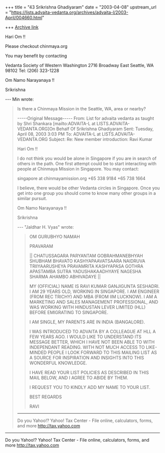 +++
title = "43 Srikrishna Ghadiyaram"
date = "2003-04-08"
upstream_url = "https://lists.advaita-vedanta.org/archives/advaita-l/2003-April/004660.html"

+++
[Archive link](https://lists.advaita-vedanta.org/archives/advaita-l/2003-April/004660.html)

Hari Om !!

Please checkout chinmaya.org

You may benefit by contacting

Vedanta Society of Western Washington
2716 Broadway East
Seattle, WA 98102
Tel: (206) 323-1228


Om Namo Narayanaya !!

Srikrishna

--- Min <min at NWLINK.COM> wrote:
> Is there a Chinmaya Mission in the Seattle, WA, area
> or nearby?
>
>
> -----Original Message-----
> From: List for advaita vedanta as taught by Shri
> Shankara
> [mailto:ADVAITA-L at LISTS.ADVAITA-VEDANTA.ORG]On
> Behalf Of Srikrishna
> Ghadiyaram
> Sent: Tuesday, April 08, 2003 3:03 PM
> To: ADVAITA-L at LISTS.ADVAITA-VEDANTA.ORG
> Subject: Re: New member introduction: Ravi Kumar
>
> Hari Om !!
>
> I do not think you would be alone in Singapore if
> you
> are in search of others in the path. One first
> attempt
> could be to start interacting with people at
> Chinmaya
> Mission in Singapore. You may contact:
>
>  singapore at chinmayamission.org
>  +65 338 9184
>  +65 738 1664
>
> I believe, there would be other Vedanta circles in
> Singapore. Once you get into one group you should
> come
> to know many other groups in a similar pursuit.
>
> Om Namo Narayanaya !!
>
> Srikrishna
>
>
> --- "Jaldhar H. Vyas" <jaldhar at BRAINCELLS.COM>
> wrote:
> > OM GURUBHYO NAMAH
> >
> > PRAVARAM
> >
> > ||  CHATUSSAGARA PARYANTAM GOBRAHMANEBHYAH SHUBHAM
> > BHAVATO
> >      KASHYAPAAVATSAARA NAIDRUVA TRIIYAARUSHEYA
> > PRAVAMRITA
> >      KASHYAPASA GOTHRA
> >      APASTAMBA SUTRA
> >      YADUSHAKAADHYAYE NAGESHA SHARMA AHAMBO
> > ABHIVADAYE  ||
> >
> > MY (OFFICIAL) NAME IS RAVI KUMAR GANJIGUNTA
> > SESHADRI. I AM 29 YEARS OLD,
> > WORKING IN SINGAPORE. I AM ENGINEER (FROM REC
> > TRICHY) AND MBA (FROM IIM
> > LUCKNOW). I AM A MARKETING AND SALES MANAGEMENT
> > PROFESSIONAL, AND WAS
> > WORKING WITH HINDUSTAN LEVER LIMITED (HLL) BEFORE
> > EMIGRATING TO SINGAPORE.
> >
> > I AM SINGLE, MY PARENTS ARE IN INDIA (BANGALORE).
> >
> > I WAS INTRODUCED TO ADVAITA BY A COLLEAGUE AT HLL
> A
> > FEW YEARS AGO. I WOULD
> > LIKE TO UNDERSTAND ITS MESSAGE BETTER, WHICH I
> HAVE
> > NOT BEEN ABLE TO WITH
> > INDEPENDANT READING. WITH NOT MUCH ACCESS TO
> > LIKE-MINDED PEOPLE I LOOK
> > FORWARD TO THIS MAILING LIST AS A SOURCE FOR
> > INSPIRATION AND INSIGHTS INTO
> > THIS WONDERFUL KNOWLEDGE.
> >
> > I HAVE READ YOUR LIST POLICIES AS DESCRIBED IN
> THIS
> > MAIL BELOW, AND I AGREE
> > TO ABIDE BY THEM.
> >
> > I REQUEST YOU TO KINDLY ADD MY NAME TO YOUR LIST.
> >
> > BEST REGARDS
> >
> > RAVI
>
>
> __________________________________________________
> Do you Yahoo!?
> Yahoo! Tax Center - File online, calculators, forms,
> and more
> http://tax.yahoo.com


__________________________________________________
Do you Yahoo!?
Yahoo! Tax Center - File online, calculators, forms, and more
http://tax.yahoo.com

